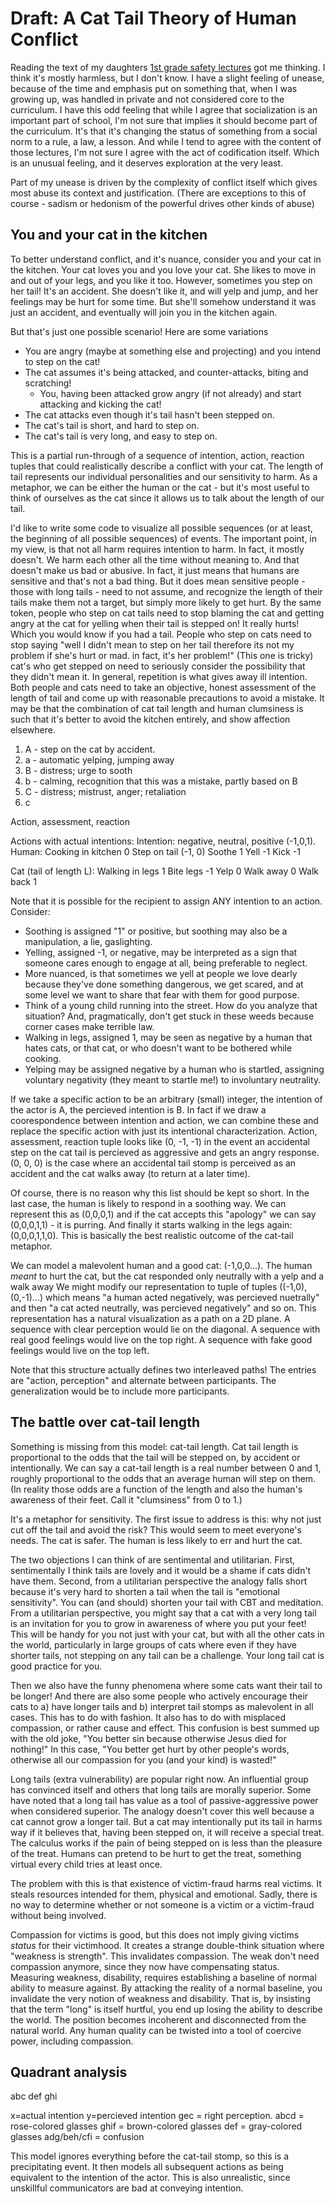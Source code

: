 # Draft: A Cat Tail Theory of Human Conflict


Reading the text of my daughters [1st grade safety lectures](https://www.mbfpreventioneducation.org/wp-content/themes/mc-base/data/CSM%20Samples/K.1_Script_CSM_18-19_SAMPLE.pdf) got me thinking.
I think it's mostly harmless, but I don't know.
I have a slight feeling of unease, because of the time and emphasis put on something that, when I was growing up, was handled in private and not considered core to the curriculum.
I have this odd feeling that while I agree that socialization is an important part of school, I'm not sure that implies it should become part of the curriculum.
It's that it's changing the status of something from a social norm to a rule, a law, a lesson.
And while I tend to agree with the content of those lectures, I'm not sure I agree with the act of codification itself.
Which is an unusual feeling, and it deserves exploration at the very least.

Part of my unease is driven by the complexity of conflict itself which gives most abuse its context and justification.
(There are exceptions to this of course - sadism or hedonism of the powerful drives other kinds of abuse)

## You and your cat in the kitchen
To better understand conflict, and it's nuance, consider you and your cat in the kitchen.
Your cat loves you and you love your cat.
She likes to move in and out of your legs, and you like it too.
However, sometimes you step on her tail!
It's an accident.
She doesn't like it, and will yelp and jump, and her feelings may be hurt for some time.
But she'll somehow understand it was just an accident, and eventually will join you in the kitchen again.

But that's just one possible scenario! Here are some variations

- You are angry (maybe at something else and projecting) and you intend to step on the cat!
- The cat assumes it's being attacked, and counter-attacks, biting and scratching!
  - You, having been attacked grow angry (if not already) and start attacking and kicking the cat!
- The cat attacks even though it's tail hasn't been stepped on.
- The cat's tail is short, and hard to step on.
- The cat's tail is very long, and easy to step on.

This is a partial run-through of a sequence of intention, action, reaction tuples that could realistically describe a conflict with your cat.
The length of tail represents our individual personalities and our sensitivity to harm.
As a metaphor, we can be either the human or the cat - but it's most useful to think of ourselves as the cat since it allows us to talk about the length of our tail.

I'd like to write some code to visualize all possible sequences (or at least, the beginning of all possible sequences) of events.
The important point, in my view, is that not all harm requires intention to harm. In fact, it mostly doesn't.
We harm each other all the time without meaning to.
And that doesn't make us bad or abusive. In fact, it just means that humans are sensitive and that's not a bad thing.
But it does mean sensitive people - those with long tails  - need to not assume, and recognize the length of their tails make them not a target, but simply more likely to get hurt.
By the same token, people who step on cat tails need to stop blaming the cat and getting angry at the cat for yelling when their tail is stepped on! It really hurts!
Which you would know if you had a tail.
People who step on cats need to stop saying "well I didn't mean to step on her tail therefore its not my problem if she's hurt or mad. in fact, it's her problem!"
(This one is tricky) cat's who get stepped on need to seriously consider the possibility that they didn't mean it. In general, repetition is what gives away ill intention.
Both people and cats need to take an objective, honest assessment of the length of tail and come up with reasonable precautions to avoid a mistake.
It may be that the combination of cat tail length and human clumsiness is such that it's better to avoid the kitchen entirely, and show affection elsewhere.

1. A - step on the cat by accident.
2. a - automatic yelping, jumping away
3. B - distress; urge to sooth
4. b - calming, recognition that this was a mistake, partly based on B
5. C - distress; mistrust, anger; retaliation
6. c

Action, assessment, reaction

Actions with actual intentions:
Intention: negative, neutral, positive (-1,0,1).
Human:
Cooking in kitchen 0
Step on tail (-1, 0)
Soothe 1
Yell -1
Kick -1

Cat (tail of length L):
Walking in legs 1
Bite legs -1
Yelp 0
Walk away 0
Walk back 1

Note that it is possible for the recipient to assign ANY intention to an action. Consider:
- Soothing is assigned "1" or positive, but soothing may also be a manipulation, a lie, gaslighting.
- Yelling, assigned -1, or negative, may be interpreted as a sign that someone cares enough to engage at all, being preferable to neglect.
- More nuanced, is that sometimes we yell at people we love dearly because they've done something dangerous, we get scared, and at some level we want to share that fear with them for good purpose.
- Think of a young child running into the street. How do you analyze that situation? And, pragmatically, don't get stuck in these weeds because corner cases make terrible law.
- Walking in legs, assigned 1, may be seen as negative by a human that hates cats, or that cat, or who doesn't want to be bothered while cooking.
- Yelping may be assigned negative by a human who is startled, assigning voluntary negativity (they meant to startle me!) to involuntary neutrality.


If we take a specific action to be an arbitrary (small) integer, the intention of the actor is A, the percieved intention is B.
In fact if we draw a coorespondence between intention and action, we can combine these and replace the specific action with just its intentional characterization.
Action, assessment, reaction tuple looks like (0, -1, -1) in the event an accidental step on the cat tail is percieved as aggressive and gets an angry response.
(0, 0, 0) is the case where an accidental tail stomp is perceived as an accident and the cat walks away (to return at a later time).

Of course, there is no reason why this list should be kept so short. In the last case, the human is likely to respond in a soothing way.
We can represent this as (0,0,0,1) and if the cat accepts this "apology" we can say (0,0,0,1,1) - it is purring.
And finally it starts walking in the legs again: (0,0,0,1,1,0).
This is basically the best realistic outcome of the cat-tail metaphor.

We can model a malevolent human and a good cat: (-1,0,0...). The human *meant* to hurt the cat, but the cat responded only neutrally with a yelp and a walk away
We might modify our representation to tuple of tuples ((-1,0),(0,-1)...) which means "a human acted negatively, was percieved nuetrally" and then "a cat acted neutrally, was percieved negatively" and so on.
This representation has a natural visualization as a path on a 2D plane.
A sequence with clear perception would lie on the diagonal.
A sequence with real good feelings would live on the top right.
A sequence with fake good feelings would live on the top left.

Note that this structure actually defines two interleaved paths!
The entries are "action, perception" and alternate between participants.
The generalization would be to include more participants.

## The battle over cat-tail length
Something is missing from this model: cat-tail length.
Cat tail length is proportional to the odds that the tail will be stepped on, by accident or intentionally.
We can say a cat-tail length is a real number between 0 and 1, roughly proportional to the odds that an average human will step on them.
(In reality those odds are a function of the length and also the human's awareness of their feet. Call it "clumsiness" from 0 to 1.)

It's a metaphor for sensitivity.
The first issue to address is this: why not just cut off the tail and avoid the risk?
This would seem to meet everyone's needs.
The cat is safer.
The human is less likely to err and hurt the cat.

The two objections I can think of are sentimental and utilitarian.
First, sentimentally I think tails are lovely and it would be a shame if cats didn't have them.
Second, from a utilitarian perspective the analogy falls short because it's very hard to shorten a tail when the tail is "emotional sensitivity".
You can (and should) shorten your tail with CBT and meditation.
From a utilitarian perspective, you might say that a cat with a very long tail is an invitation for you to grow in awareness of where you put your feet!
This will be handy for you not just with your cat, but with all the other cats in the world, particularly in large groups of cats where even if they have shorter tails,
not stepping on any tail can be a challenge. Your long tail cat is good practice for you.

Then we also have the funny phenomena where some cats want their tail to be longer!
And there are also some people who actively encourage their cats to a) have longer tails and b) interpret tail stomps as malevolent in all cases.
This has to do with fashion. It also has to do with misplaced compassion, or rather cause and effect.
This confusion is best summed up with the old joke, "You better sin because otherwise Jesus died for nothing!"
In this case, "You better get hurt by other people's words, otherwise all our compassion for you (and your kind) is wasted!"

Long tails (extra vulnerability) are popular right now.
An influential group has convinced itself and others that long tails are morally superior.
Some have noted that a long tail has value as a tool of passive-aggressive power when considered superior.
The analogy doesn't cover this well because a cat cannot grow a longer tail.
But a cat may intentionally put its tail in harms way if it believes that, having been stepped on, it will receive a special treat.
The calculus works if the pain of being stepped on is less than the pleasure of the treat.
Humans can pretend to be hurt to get the treat, something virtual every child tries at least once.

The problem with this is that existence of victim-fraud harms real victims.
It steals resources intended for them, physical and emotional.
Sadly, there is no way to determine whether or not someone is a victim or a victim-fraud without being involved.

Compassion for victims is good, but this does not imply giving victims *status* for their victimhood.
It creates a strange double-think situation where "weakness is strength".
This invalidates compassion.
The weak don't need compassion anymore, since they now have compensating status.
Measuring weakness, disability, requires establishing a baseline of normal ability to measure against.
By attacking the reality of a normal baseline, you invalidate the very notion of weakness and disability.
That is, by insisting that the term "long" is itself hurtful, you end up losing the ability to describe the world.
The position becomes incoherent and disconnected from the natural world.
Any human quality can be twisted into a tool of coercive power, including compassion.

## Quadrant analysis
abc
def
ghi

x=actual intention
y=percieved intention
gec = right perception.
abcd = rose-colored glasses
ghif = brown-colored glasses
def = gray-colored glasses
adg/beh/cfi = confusion

This model ignores everything before the cat-tail stomp, so this is a precipitating event.
It then models all subsequent actions as being equivalent to the intention of the actor.
This is also unrealistic, since unskillful communicators are bad at conveying intention.
